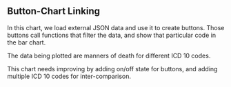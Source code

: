 <h2>Button-Chart Linking</h2>

In this chart, we load external JSON data and use it to create buttons.
Those buttons call functions that filter the data,
and show that particular code in the bar chart.

The data being plotted are manners of death for different ICD 10 codes.

This chart needs improving by adding on/off state for buttons,
and adding multiple ICD 10 codes for inter-comparison.

